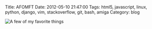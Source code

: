 Title: AFOMFT
Date: 2012-05-10 21:47:00
Tags: html5, javascript, linux, python, django, vim, stackoverflow, git, bash, amiga
Category: blog

![A few of my favorite things](/static/images/017/afomft.png)
